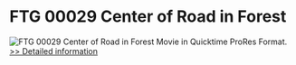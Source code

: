# FTG 00029 Center of Road in Forest
![FTG 00029 Center of Road in Forest](https://mycommerce.akamaized.net/api/pimages/P300617870/BIG/300617870.JPG)
Movie in Quicktime ProRes Format.
[>> Detailed information](https://secure.shareit.com/shareit/product.html?productid=300617870&affiliateid=200057808)